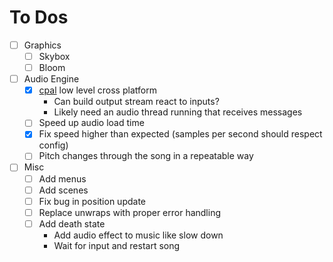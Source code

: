 # To Dos

- [ ] Graphics
  - [ ] Skybox
  - [ ] Bloom
- [ ] Audio Engine
  - [X] [cpal](https://github.com/RustAudio/cpal) low level cross platform
    - Can build output stream react to inputs?
    - Likely need an audio thread running that receives messages
  - [ ] Speed up audio load time
  - [X] Fix speed higher than expected (samples per second should respect config)
  - [ ] Pitch changes through the song in a repeatable way
- [ ] Misc
  - [ ] Add menus
  - [ ] Add scenes
  - [ ] Fix bug in position update
  - [ ] Replace unwraps with proper error handling
  - [ ] Add death state
    - Add audio effect to music like slow down
    - Wait for input and restart song